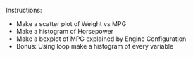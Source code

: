 Instructions:
* Make a scatter plot of Weight vs MPG
* Make a histogram of Horsepower
* Make a boxplot of MPG explained by Engine Configuration
* Bonus: Using loop make a histogram of every variable